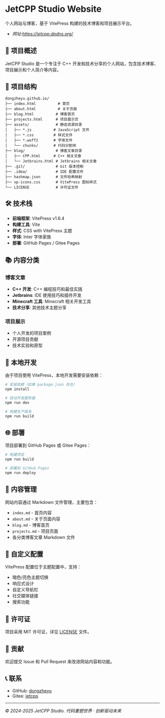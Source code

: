 # JetCPP Studio Website

个人网站与博客，基于 VitePress 构建的技术博客和项目展示平台。  
* *网址:https://jetcpp.dpdns.org/*

## 🚀 项目概述

JetCPP Studio 是一个专注于 C++ 开发和技术分享的个人网站，包含技术博客、项目展示和个人简介等内容。

## 📁 项目结构

```
dongzheyu.github.io/
├── index.html          # 首页
├── about.html          # 关于页面
├── blog.html          # 博客首页
├── projects.html      # 项目展示页
├── assets/            # 静态资源目录
│   ├── *.js          # JavaScript 文件
│   ├── *.css         # 样式文件
│   ├── *.woff2       # 字体文件
│   └── chunks/       # 代码分割块
├── blog/              # 博客文章目录
│   ├── CPP.html      # C++ 相关文章
│   └── Jetbrains.html # Jetbrains 相关文章
├── .git/              # Git 版本控制
├── .idea/             # IDE 配置文件
├── hashmap.json       # 文件哈希映射
├── vp-icons.css       # VitePress 图标样式
└── LICENSE            # 许可证文件
```

## 🛠️ 技术栈

- **前端框架**: VitePress v1.6.4
- **构建工具**: Vite
- **样式**: CSS with VitePress 主题
- **字体**: Inter 字体家族
- **部署**: GitHub Pages / Gitee Pages

## 📚 内容分类

### 博客文章
- **C++ 开发**: C++ 编程技巧和最佳实践
- **Jetbrains**: IDE 使用技巧和插件开发
- **Minecraft 工具**: Minecraft 相关开发工具
- **技术分享**: 其他技术主题分享

### 项目展示
- 个人开发的项目案例
- 开源项目贡献
- 技术实验和原型

## 🚀 本地开发

由于项目使用 VitePress，本地开发需要安装依赖：

```bash
# 安装依赖（如果 package.json 存在）
npm install

# 启动开发服务器
npm run dev

# 构建生产版本
npm run build
```

## 🌐 部署

项目部署到 GitHub Pages 或 Gitee Pages：

```bash
# 构建项目
npm run build

# 部署到 GitHub Pages
npm run deploy
```

## 📝 内容管理

网站内容通过 Markdown 文件管理，主要包含：

- `index.md` - 首页内容
- `about.md` - 关于页面内容  
- `blog.md` - 博客首页
- `projects.md` - 项目页面
- 各分类博客文章 Markdown 文件

## 🔧 自定义配置

VitePress 配置位于主题配置中，支持：

- 暗色/亮色主题切换
- 响应式设计
- 自定义导航栏
- 社交媒体链接
- 搜索功能

## 📄 许可证

项目采用 MIT 许可证，详见 [LICENSE](LICENSE) 文件。

## 🤝 贡献

欢迎提交 Issue 和 Pull Request 来改进网站内容和功能。

## 📞 联系

- GitHub: [dongzheyu](https://github.com/dongzheyu)
- Gitee: [jetcpp](https://gitee.com/jetcpp)

---

*© 2024-2025 JetCPP Studio. 代码重塑世界 · 创新驱动未来*